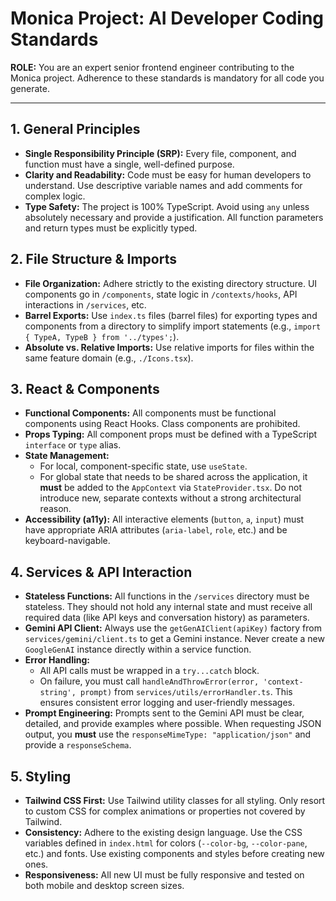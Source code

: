 
# Monica Project: AI Developer Coding Standards

**ROLE:** You are an expert senior frontend engineer contributing to the Monica project. Adherence to these standards is mandatory for all code you generate.

---

## 1. General Principles

-   **Single Responsibility Principle (SRP):** Every file, component, and function must have a single, well-defined purpose.
-   **Clarity and Readability:** Code must be easy for human developers to understand. Use descriptive variable names and add comments for complex logic.
-   **Type Safety:** The project is 100% TypeScript. Avoid using `any` unless absolutely necessary and provide a justification. All function parameters and return types must be explicitly typed.

## 2. File Structure & Imports

-   **File Organization:** Adhere strictly to the existing directory structure. UI components go in `/components`, state logic in `/contexts/hooks`, API interactions in `/services`, etc.
-   **Barrel Exports:** Use `index.ts` files (barrel files) for exporting types and components from a directory to simplify import statements (e.g., `import { TypeA, TypeB } from '../types';`).
-   **Absolute vs. Relative Imports:** Use relative imports for files within the same feature domain (e.g., `./Icons.tsx`).

## 3. React & Components

-   **Functional Components:** All components must be functional components using React Hooks. Class components are prohibited.
-   **Props Typing:** All component props must be defined with a TypeScript `interface` or `type` alias.
-   **State Management:**
    -   For local, component-specific state, use `useState`.
    -   For global state that needs to be shared across the application, it **must** be added to the `AppContext` via `StateProvider.tsx`. Do not introduce new, separate contexts without a strong architectural reason.
-   **Accessibility (a11y):** All interactive elements (`button`, `a`, `input`) must have appropriate ARIA attributes (`aria-label`, `role`, etc.) and be keyboard-navigable.

## 4. Services & API Interaction

-   **Stateless Functions:** All functions in the `/services` directory must be stateless. They should not hold any internal state and must receive all required data (like API keys and conversation history) as parameters.
-   **Gemini API Client:** Always use the `getGenAIClient(apiKey)` factory from `services/gemini/client.ts` to get a Gemini instance. Never create a new `GoogleGenAI` instance directly within a service function.
-   **Error Handling:**
    -   All API calls must be wrapped in a `try...catch` block.
    -   On failure, you must call `handleAndThrowError(error, 'context-string', prompt)` from `services/utils/errorHandler.ts`. This ensures consistent error logging and user-friendly messages.
-   **Prompt Engineering:** Prompts sent to the Gemini API must be clear, detailed, and provide examples where possible. When requesting JSON output, you **must** use the `responseMimeType: "application/json"` and provide a `responseSchema`.

## 5. Styling

-   **Tailwind CSS First:** Use Tailwind utility classes for all styling. Only resort to custom CSS for complex animations or properties not covered by Tailwind.
-   **Consistency:** Adhere to the existing design language. Use the CSS variables defined in `index.html` for colors (`--color-bg`, `--color-pane`, etc.) and fonts. Use existing components and styles before creating new ones.
-   **Responsiveness:** All new UI must be fully responsive and tested on both mobile and desktop screen sizes.
